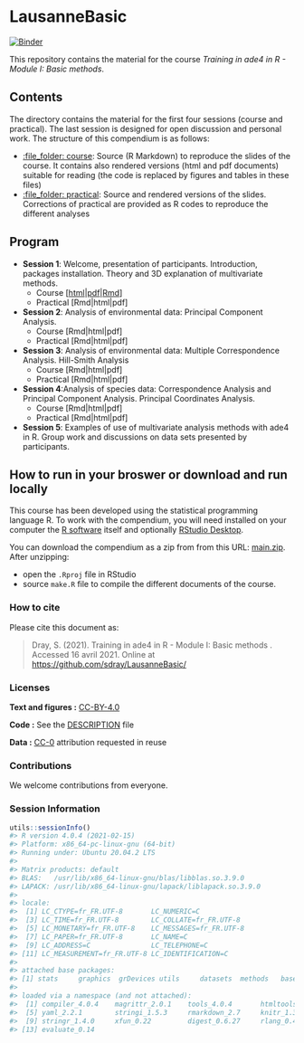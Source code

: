 
<!-- README.md is generated from README.Rmd. Please edit that file -->

# LausanneBasic

[![Binder](https://mybinder.org/badge_logo.svg)](https://mybinder.org/v2/gh/sdray/LausanneBasic/main?urlpath=rstudio)

This repository contains the material for the course *Training in ade4
in R - Module I: Basic methods*.

## Contents

The directory contains the material for the first four sessions (course
and practical). The last session is designed for open discussion and
personal work. The structure of this compendium is as follows:

  - [:file\_folder: course](/course): Source (R Markdown) to reproduce
    the slides of the course. It contains also rendered versions (html
    and pdf documents) suitable for reading (the code is replaced by
    figures and tables in these files)
  - [:file\_folder: practical](/practical): Source and rendered versions
    of the slides. Corrections of practical are provided as R codes to
    reproduce the different analyses

## Program

  - **Session 1**: Welcome, presentation of participants. Introduction,
    packages installation. Theory and 3D explanation of multivariate
    methods.
      - Course
        \[[html](course/session1/session1.html)|[pdf](course/session1/session1.pdf)|[Rmd](course/session1/session1.Rmd)\]
      - Practical \[Rmd|html|pdf\]
  - **Session 2**: Analysis of environmental data: Principal Component
    Analysis.
      - Course \[Rmd|html|pdf\]
      - Practical \[Rmd|html|pdf\]
  - **Session 3**: Analysis of environmental data: Multiple
    Correspondence Analysis. Hill-Smith Analysis
      - Course \[Rmd|html|pdf\]
      - Practical \[Rmd|html|pdf\]
  - **Session 4**:Analysis of species data: Correspondence Analysis and
    Principal Component Analysis. Principal Coordinates Analysis.
      - Course \[Rmd|html|pdf\]
      - Practical \[Rmd|html|pdf\]
  - **Session 5**: Examples of use of multivariate analysis methods with
    ade4 in R. Group work and discussions on data sets presented by
    participants.

## How to run in your broswer or download and run locally

This course has been developed using the statistical programming
language R. To work with the compendium, you will need installed on your
computer the [R software](https://cloud.r-project.org/) itself and
optionally [RStudio
Desktop](https://rstudio.com/products/rstudio/download/).

You can download the compendium as a zip from from this URL:
[main.zip](https://github.com/sdray/LausanneBasic/archive/refs/heads/main.zip).
After unzipping:

  - open the `.Rproj` file in RStudio
  - source `make.R` file to compile the different documents of the
    course.

### How to cite

Please cite this document as:

> Dray, S. (2021). Training in ade4 in R - Module I: Basic methods .
> Accessed 16 avril 2021. Online at
> <https://github.com/sdray/LausanneBasic/>

### Licenses

**Text and figures :**
[CC-BY-4.0](http://creativecommons.org/licenses/by/4.0/)

**Code :** See the [DESCRIPTION](DESCRIPTION) file

**Data :** [CC-0](http://creativecommons.org/publicdomain/zero/1.0/)
attribution requested in reuse

### Contributions

We welcome contributions from everyone.

### Session Information

``` r
utils::sessionInfo()
#> R version 4.0.4 (2021-02-15)
#> Platform: x86_64-pc-linux-gnu (64-bit)
#> Running under: Ubuntu 20.04.2 LTS
#> 
#> Matrix products: default
#> BLAS:   /usr/lib/x86_64-linux-gnu/blas/libblas.so.3.9.0
#> LAPACK: /usr/lib/x86_64-linux-gnu/lapack/liblapack.so.3.9.0
#> 
#> locale:
#>  [1] LC_CTYPE=fr_FR.UTF-8       LC_NUMERIC=C              
#>  [3] LC_TIME=fr_FR.UTF-8        LC_COLLATE=fr_FR.UTF-8    
#>  [5] LC_MONETARY=fr_FR.UTF-8    LC_MESSAGES=fr_FR.UTF-8   
#>  [7] LC_PAPER=fr_FR.UTF-8       LC_NAME=C                 
#>  [9] LC_ADDRESS=C               LC_TELEPHONE=C            
#> [11] LC_MEASUREMENT=fr_FR.UTF-8 LC_IDENTIFICATION=C       
#> 
#> attached base packages:
#> [1] stats     graphics  grDevices utils     datasets  methods   base     
#> 
#> loaded via a namespace (and not attached):
#>  [1] compiler_4.0.4    magrittr_2.0.1    tools_4.0.4       htmltools_0.5.1.1
#>  [5] yaml_2.2.1        stringi_1.5.3     rmarkdown_2.7     knitr_1.31       
#>  [9] stringr_1.4.0     xfun_0.22         digest_0.6.27     rlang_0.4.10     
#> [13] evaluate_0.14
```
